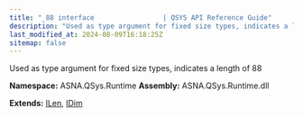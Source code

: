 ```yaml
---
title: "_88 interface                 | QSYS API Reference Guide"
description: "Used as type argument for fixed size types, indicates a length of 88  "
last_modified_at: 2024-08-09T16:18:25Z
sitemap: false
---
```


Used as type argument for fixed size types, indicates a length of 88 

**Namespace:** ASNA.QSys.Runtime
**Assembly:** ASNA.QSys.Runtime.dll

**Extends:** [ILen](/reference/runtime/qsys-runtime/i-len.html), [IDim](/reference/runtime/qsys-runtime/i-dim.html)
<br>
<br>
